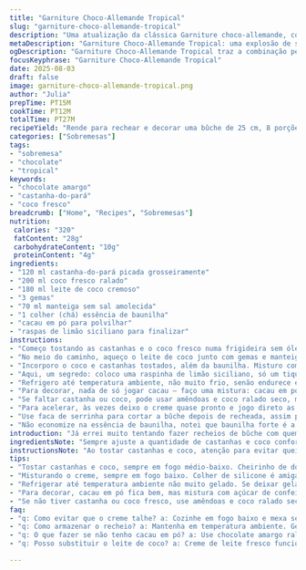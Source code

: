 ```yaml
---
title: "Garniture Choco-Allemande Tropical"
slug: "garniture-choco-allemande-tropical"
description: "Uma atualização da clássica Garniture choco-allemande, com toque tropical e ingredientes adaptados. No lugar das pacanes, uso castanha-do-pará, mais sabor e crocância diferente. A cocoada é substituída por coco fresco ralado, garantindo mais textura e frescor. Na base cremosa, troco o leite concentrado por leite de coco cremoso para balancear doçura. O preparo exige atenção à textura do creme — nem muito mole, nem dura demais. O toque final com raspas de limão siciliano pega o amargor do cacau e equilibra tudo. Serve para recheio ou cobertura, fácil e versátil."
metaDescription: "Garniture Choco-Allemande Tropical: uma explosão de sabores tropicais com castanha-do-pará e coco fresco. Aprenda a fazer você mesmo."
ogDescription: "Garniture Choco-Allemande Tropical traz a combinação perfeita entre chocolate e toques tropicais. Descubra essa delícia em sua cozinha."
focusKeyphrase: "Garniture Choco-Allemande Tropical"
date: 2025-08-03
draft: false
image: garniture-choco-allemande-tropical.png
author: "Julia"
prepTime: PT15M
cookTime: PT12M
totalTime: PT27M
recipeYield: "Rende para rechear e decorar uma bûche de 25 cm, 8 porções"
categories: ["Sobremesas"]
tags:
- "sobremesa"
- "chocolate"
- "tropical"
keywords:
- "chocolate amargo"
- "castanha-do-pará"
- "coco fresco"
breadcrumb: ["Home", "Recipes", "Sobremesas"]
nutrition: 
 calories: "320"
 fatContent: "28g"
 carbohydrateContent: "10g"
 proteinContent: "4g"
ingredients:
- "120 ml castanha-do-pará picada grosseiramente"
- "200 ml coco fresco ralado"
- "180 ml leite de coco cremoso"
- "3 gemas"
- "70 ml manteiga sem sal amolecida"
- "1 colher (chá) essência de baunilha"
- "cacau em pó para polvilhar"
- "raspas de limão siciliano para finalizar"
instructions:
- "Começo tostando as castanhas e o coco fresco numa frigideira sem óleo, fogo médio-baixo. Mexo sempre, até cheirar aquele aroma intenso, madeira queimada doce. Não deixe dourar demais; queima rápido e amarga, fica ruinzinho rápido. Retiro e deixo esfriar."
- "No meio do caminho, aqueço o leite de coco junto com gemas e manteiga numa panela pequena. Baixo o fogo pro mínimo e mexo sem parar, com uma colher de silicone, não pode cozinhar rápido demais senão talha a gema. O ponto é quando o creme fica levemente espesso — textura para cobrir o dorso da colher, o clássico ‘napper’, sabe? Deve demorar uns 6 a 7 minutos, escuto o cozimento no borbulhar leve. Se ferver muito, vira ovo mexido, que desastre."
- "Incorporo o coco e castanhas tostados, além da baunilha. Misturo com carinho, sem pressa — a manteiga ajuda na cremosidade, a castanha solta um croque que equilibra com o coco."
- "Aqui, um segredo: coloco uma raspinha de limão siciliano, só um tiquinho para cortar a doçura e enaltecer o amargor do cacau que vai na finalização. Funciona muito, peguei essa ideia na cozinha da minha avó."
- "Refrigero até temperatura ambiente, não muito frio, senão endurece e perde a maciez boa para espalhar. Se deixar gelando demais, deixa amolecer um pouco fora da geladeira antes de usar."
- "Para decorar, nada de só jogar cacau — faço uma mistura: cacau em pó peneirado com um pouquinho de açúcar de confeiteiro e lasquinhas de chocolate 70%. Polvilho com cuidado sobre a bûche enrolada, finalizo com as raspas de limão, o contraste visual fica lindo e o aroma, outra história."
- "Se faltar castanha ou coco, pode usar amêndoas e coco ralado seco, mas ajusto o tempo de tostagem, secam rápido. Se der preguiça do leite de coco, o creme pode ser feito com creme de leite fresco, engrossando lentamente e incorporando açúcar demerara - textura diferente, mais densa, mas funciona. Só cuidado com o ponto! Preferi leite de coco para balancear doçura e adicionar umidade."
- "Para acelerar, às vezes deixo o creme quase pronto e jogo direto as castanhas e o coco quente sobre ele, acentuando aromas sem perder crocância — tem que tomar cuidado pra não talhar o creme então mexo rápido."
- "Use faca de serrinha para cortar a bûche depois de recheada, assim preserva a textura sem desmontar a decoração."
- "Não economize na essência de baunilha, notei que baunilha forte é a alma do recheio, sem ela fica meio apagadão."
introduction: "Já errei muito tentando fazer recheios de bûche com quem sabe quê industrializado. Nada pior que uma massa seca com recheio enjoativo, super doce, sem textura. Na minha mão, a coisa virou outra. Gosto do croque da castanha e do frescor do coco, já optei uma vez por noz-pecã que é mais macia e suave, mas a castanha-do-pará dá uma robustez na textura que casa bem com chocolate amargo depois. Entendi que creme de leite puro dói no bolso e quebra a leveza, aí aprendi a usar leite de coco — um umbigo de cremosidade e leveza. Sigo sempre pelo olho e paladar, porque tempo nem sempre é regra. Ah, e não resisto a um toque cítrico pra dar personalidade, que dirá ao paladar. A cozinha é prática, ouvir o barulho do fogo, sentir o perfume sendo liberado no ar é que guia. E segue, porque recheio mole demais vira fiasco ao enrolar, e entendeu pilha o preparo tudo antes de montar a sobremesa. Oh, a simplicidade dentro da execução é o que desafia a gente, uma coisa me ensinou a outra: textura, sabor e equilíbrio têm que andar lado a lado."
ingredientsNote: "Sempre ajuste a quantidade de castanhas e coco conforme a crocância desejada. O uso de castanha-do-pará traz gordura natural que ajuda no cremoso final, mas se preferir menos gordura, almendra crua é uma boa alternativa. Coco fresco é essencial para um sabor genuíno, mas o coco ralado seco pode substituir — só não esqueça que a textura ficará mais seca e precisa refogar mais pra hidratar. Opção de leite de coco cremoso é importante para o equilíbrio entre doçura e umidade, pode substituir parcialmente por creme de leite em casos de textura mais densa desejada. Use manteiga sem sal para controlar salinidade do recheio, manteiga com sal pode alterar resultados. Essência de baunilha é barata e pode ser trocada por fava de baunilha se quiser aroma mais intenso, só lembre de remover as sementes pra não ficar grãozão no recheio. Cacau em pó para a finalização deve ser sem açúcar para manter amargor, doce demais estraga o jogo. Limão siciliano não é obrigatório, mas funciona como um corte de açúcar, evitando que a sobremesa fique enjoativa. Caso não tenha, raspas de laranja são opção válida, mas mudam perfil de sabor."
instructionsNote: "Ao tostar castanhas e coco, atenção para evitar queimar — mexa sempre com espátula, observe mudança de cor e cheiro. O aroma é primeiro sinal de que está pronto, o tom dourado intenso, porém sem partes pretas. Creme feito em fogo baixo evita que a gema cozinhe rápido demais. Use colher de silicone para mexer, cobre melhor o fundo e evita pontos de calor que causam coagulação. Consistência ideal do creme é perceptível ao ver o líquido cobrir a colher como uma camada grossa, se deixar escorrer rápido é que precisa mais tempo. É crucial retirar do fogo ainda um pouco mole, pois esfria e engrossa. Misture ingredientes secos (castanha e coco) com cuidado pra não desmanchar crocância. Ao incorporar essência de baunilha e raspas cítricas, faça no fim para preservar aromas frescos. Para conservar antes de usar, mantenha em temperatura ambiente – gelar demais endurece recheio demais, dificultando espalhar por cima da massa. Para decorar, peneirar o cacau evita grumos e textura arenosa em boca. Polvilhe com paciência e finaliza com raspas para contraste visual e aroma que vai surpreender. O corte da bûche com faca serrilhada evita esmagar a massa e perder o charme do efeito rústico do recheio com pedaços. Se quiser incrementar, misture uma pitada de canela em pó no recheio — sabor exótico e quente, combina com o espírito natalino da sobremesa."
tips:
- "Tostar castanhas e coco, sempre em fogo médio-baixo. Cheirinho de doce queimado é sinal de que tá quase bom. Cuidado para não queimar - mexendo sempre, observa a cor. Um tom dourado sem preto é o ideal. A textura muda muito rápida também. Esfria fora do fogo."
- "Misturando o creme, sempre em fogo baixo. Colher de silicone é amiga da receita. Evita que engrosse rápido demais. Queimar a gema não é legal. Não esqueça de mexer. O tempo vai depender do seu fogo. O resultado é um creme que cobre bem a colher."
- "Refrigerar até temperatura ambiente não muito gelado. Se deixar gelar, complica pra espalhar depois. Misture bem e mantenha a maciez. Dica: se o creme endurecer, tira da geladeira e deixa fora antes de usar. Maciez é fundamental para trabalhar o recheio."
- "Para decorar, cacau em pó fica bem, mas mistura com açúcar de confeiteiro. Mas ajuste a textura. O objetivo é cobrir sem grumos. Raspar limão no final ajuda muito no aroma. Isso dá um toque visual incrível, e o contraste do chocolate é lindo."
- "Se não tiver castanha ou coco fresco, use amêndoas e coco ralado seco. Sim, tem que ajustar o tempo de tostagem. Eles secam rápido e mudam a textura do recheio. O leite de coco cremoso é fundamental. Se não tiver, creme de leite serve mas muda a leveza."
faq:
- "q: Como evitar que o creme talhe? a: Cozinhe em fogo baixo e mexa sempre. A temperatura queima a gema. O tempo é fundamental. Não deixe ferver muito."
- "q: Como armazenar o recheio? a: Mantenha em temperatura ambiente. Geladeira é fria demais. Se esfriar demais, tira um pouco antes de usar. Pode resfriar depois de pronto."
- "q: O que fazer se não tenho cacau em pó? a: Use chocolate amargo ralado. Mas atenção, muda a textura. A intensidade do sabor é muito boa. Ajuste a quantidade."
- "q: Posso substituir o leite de coco? a: Creme de leite fresco funciona, mas textura será diferente. O leite de coco dá umidade. Atenção ao ponto de cozimento."

---
```

